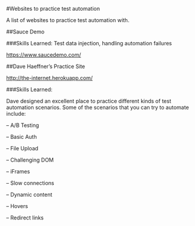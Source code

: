 #Websites to practice test automation

A list of websites to practice test automation with.

##Sauce Demo

###Skills Learned: Test data injection, handling automation failures

https://www.saucedemo.com/



##Dave Haeffner’s Practice Site

http://the-internet.herokuapp.com/

###Skills Learned:

Dave designed an excellent place to practice different kinds of test automation scenarios. Some of the scenarios that you can try to automate include:

– A/B Testing

– Basic Auth

– File Upload

– Challenging DOM

– iFrames

– Slow connections

– Dynamic content

– Hovers

– Redirect links
